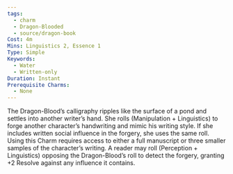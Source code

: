 ```yaml
---
tags:
  - charm
  - Dragon-Blooded
  - source/dragon-book
Cost: 4m
Mins: Linguistics 2, Essence 1
Type: Simple
Keywords:
  - Water
  - Written-only
Duration: Instant
Prerequisite Charms:
  - None
---
```

The Dragon-Blood’s calligraphy ripples like the surface of a pond and settles into another writer’s hand. She rolls (Manipulation + Linguistics) to forge another character’s handwriting and mimic his writing style. If she includes written social influence in the forgery, she uses the same roll. Using this Charm requires access to either a full manuscript or three smaller samples of the character’s writing. A reader may roll (Perception + Linguistics) opposing the Dragon-Blood’s roll to detect the forgery, granting +2 Resolve against any influence it contains.